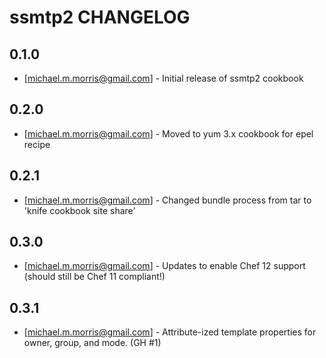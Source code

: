 ssmtp2 CHANGELOG
===============

0.1.0
-----
- [michael.m.morris@gmail.com] - Initial release of ssmtp2 cookbook

0.2.0
-----
- [michael.m.morris@gmail.com] - Moved to yum 3.x cookbook for epel recipe

0.2.1
-----
- [michael.m.morris@gmail.com] - Changed bundle process from tar to 'knife cookbook site share'

0.3.0
-----
- [michael.m.morris@gmail.com] - Updates to enable Chef 12 support (should still be Chef 11 compliant!)

0.3.1
-----
- [michael.m.morris@gmail.com] - Attribute-ized template properties for owner, group, and mode.  (GH #1)
